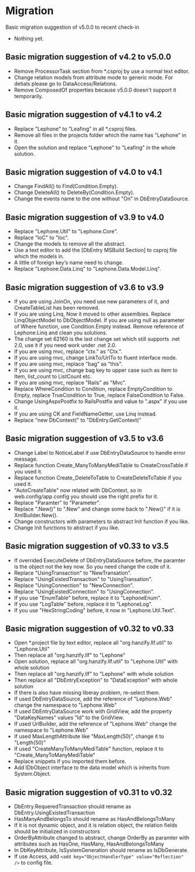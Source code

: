 Migration
==========

Basic migration suggestion of v5.0.0 to recent check-in

* Nothing yet.

Basic migration suggestion of v4.2 to v5.0.0
----------

* Remove ProcessorTask section from *.csproj by use a normal text editor.
* Change relation models from attribute mode to generic mode. For detials please go to DataAccess/Relations.
* Remove ComposedOf properties because v5.0.0 doesn't support it temporarily.

Basic migration suggestion of v4.1 to v4.2
----------

* Replace "Lephone" to "Leafing" in all *.csproj files.
* Remove all files in the projects folder which the name has "Lephone" in it.
* Open the solution and replace "Lephone" to "Leafing" in the whole solution.

Basic migration suggestion of v4.0 to v4.1
----------

* Change FindAll() to Find(Condition.Empty).
* Change DeleteAll() to DeleteBy(Condition.Empty).
* Change the events name to the one without "On" in DbEntryDataSource.

Basic migration suggestion of v3.9 to v4.0
----------

* Replace "Lephone.Util" to "Lephone.Core".
* Replace "IoC" to "Ioc".
* Change the models to remove all the abstract.
* Use a text editor to add the [DbEntry MSBuild Section] to csproj file which the models in.
* A little of foreign key‘s name need to change.
* Replace "Lephone.Data.Linq" to "Lephone.Data.Model.Linq".

Basic migration suggestion of v3.6 to v3.9
----------

* If you are using JoinOn, you need use new parameters of it, and CreateTableList has been removed.
* If you are using Linq, Now it moved to other assemlbies. Replace LinqObjectModel to DbObjectModel. If you are using null as parameter of Where function, use Condition.Empty instead. Remove reference of Lephone.Linq and clean you solutions.
* The change set 62160 is the last change set which still supports .net 2.0, use it if you need work under .net 2.0.
* If you are using mvc, replace "ctx." as "Ctx.".
* If you are using mvc, change LinkTo/UrlTo to fluent interface mode.
* If you are using mvc, replace "bag" as "this".
* If you are using mvc, change bag key to upper case such as item to Item, list_count to ListCount etc.
* If you are using mvc, replace "Rails" as "Mvc".
* Replace WhereCondition to Condition, replace EmptyCondition to Empty, replace TrueCondition to True, replace FalseCondition to False.
* Change UsingAspxPostfix to RailsPostfix and value to ".aspx" if you use it.
* If you are using CK<T> and FieldNameGetter<T>, use Linq instead.
* Replace "new DbContext(" to "DbEntry.GetContext("

Basic migration suggestion of v3.5 to v3.6
----------

* Change Label to NoticeLabel if use DbEntryDataSource to handle error message.
* Replace function Create_ManyToManyMediTable to CreateCrossTable if you used it.
* Replace function Create_DeleteToTable to CreateDeleteToTable if you used it.
* "AutoCreateTable" now related with DbContext, so in web.config/app.config you should use the right prefix for it.
* Replace "Paramter" to "Parameter".
* Replace ".New()" to ".New" and change some back to ".New()" if it is XmlBuilder.New().
* Change constructors with parameters to abstract Init function if you like.
* Change Init functions to abstract if you like.

Basic migration suggestion of v0.33 to v3.5
----------

* If overrided ExecuteDelete of DbEntryDataSource before, the paramter is the object not the key now. So you need change the code of it.
* Replace "UsingTransaction" to "NewTransation".
* Replace "UsingExistedTransaction" to "UsingTransation".
* Replace "UsingConnection" to "NewConnection".
* Replace "UsingExistedConnection" to "UsingConnection".
* If you use "EnumTable" before, replace it to "LephoneEnum".
* If you use "LogTable" before, replace it to "LephoneLog".
* If you use "HexStringCoding" before, it now in "Lephone.Util.Text".

Basic migration suggestion of v0.32 to v0.33
----------

* Open *.project file by text editor, replace all "org.hanzify.llf.util" to "Lephone.Util"
* Then replace all "org.hanzify.llf" to "Lephone"
* Open solution, replace all "org.hanzify.llf.util" to "Lephone.Util" with whole solution
* Then replace all "org.hanzify.llf" to "Lephone" with whole solution
* Then replace all "DbEntryException" to "DataException" with whole solution
* If there is also have missing liberay problem, re-select them.
* If used DbEntryDataSource, add the reference of "Lephone.Web" change the namespace to "Lephone.Web"
* If used DbEntryDataSource work with GridView, add the property "DataKeyNames" values "Id" to the GridView.
* If used UrlBuilder, add the reference of "Lephone.Web" change the namespace to "Lephone.Web"
* If used MaxLengthAttribute like "MaxLength(50)", change it to "Length(50)"
* If used "CreateManyToManyMediTable" function, replace it to "Create_ManyToManyMediTable"
* Replace snippets if you imported them before.
* Add IDbObject interface to the data model which is inherits from System.Object.

Basic migration suggestion of v0.31 to v0.32
----------

* DbEntry.RequeredTransaction should rename as DbEntry.UsingExistedTransaction
* HasManyAndBelongsTo should rename as HasAndBelongsToMany
* If it is not dynamic object, and it is relation object, the relation fields should be initialized in constructors
* OrderByAttribute changed to abstract, change OrderBy as paramter with attributes such as HasOne, HasMany, HasAndBelongsToMany
* In DbKeyAttribute, IsSystemGeneration should rename as IsDbGenerate.
* If use Access, add ``<add key="ObjectHandlerType" value="Reflection" />`` to config file.
